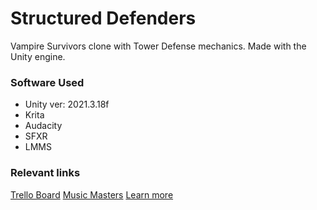 # Structured Defenders
Vampire Survivors clone with Tower Defense mechanics. Made with the Unity engine.

<h3>Software Used</h3>
<ul>
  <li>Unity ver: 2021.3.18f</li>
  <li>Krita</li>
  <li>Audacity</li>
  <li>SFXR</li>
  <li>LMMS</li>
</ul>

<h3>Relevant links</h3>

<a href="https://trello.com/b/gyzyZ28G/tower-survivors">Trello Board</a>
<a href="https://drive.google.com/drive/folders/1AxqGE2Ii_GCsynkKBQigp4alIicA7Bdr?usp=drive_link">Music Masters</a>
<a href="https://gabulate.github.io/me/StructuredDefenders">Learn more</a>
